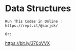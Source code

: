 # Data Structures

```
Run This Codes in Online :
https://repl.it/@sarjsk/

Or:
```
https://bit.ly/370bVVX
